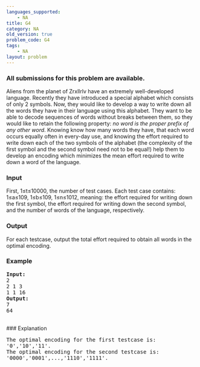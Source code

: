 ```yaml
---
languages_supported:
    - NA
title: G4
category: NA
old_version: true
problem_code: G4
tags:
    - NA
layout: problem
---
```

###  All submissions for this problem are available. 

Aliens from the planet of Zrxllrlv have an extremely well-developed language. Recently they have introduced a special alphabet which consists of only 2 symbols. Now, they would like to develop a way to write down all the words they have in their language using this alphabet. They want to be able to decode sequences of words without breaks between them, so they would like to retain the following property: _no word is the proper prefix of any other word_. Knowing know how many words they have, that each word occurs equally often in every-day use, and knowing the effort required to write down each of the two symbols of the alphabet (the complexity of the first symbol and the second symbol need not to be equal!) help them to develop an encoding which minimizes the mean effort required to write down a word of the language.

### Input

First, 1≤t≤10000, the number of test cases. Each test case contains: 1≤a≤109, 1≤b≤109, 1≤n≤1012, meaning: the effort required for writing down the first symbol, the effort required for writing down the second symbol, and the number of words of the language, respectively.

### Output

For each testcase, output the total effort required to obtain all words in the optimal encoding.

### Example

<pre><strong>Input:</strong>
2
2 1 3
1 1 16
<strong>Output:</strong>
7
64

</pre>### Explanation
<pre>The optimal encoding for the first testcase is:
'0','10','11'.
The optimal encoding for the second testcase is:
'0000','0001',...,'1110','1111'.

</pre>